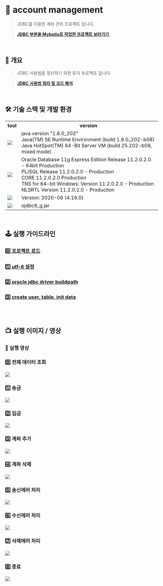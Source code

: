 # 📁 account management
> JDBC를 이용한 계좌 관리 프로젝트 입니다.

> **[JDBC 부분을 Mybatis로 작업한 프로젝트 보러가기](https://github.com/hyeongsi/mybatis-account-management)**
<br/>

## 🎯 개요
> JDBC 사용법을 정리하기 위한 토이 프로젝트 입니다.

> **[JDBC 사용법 정리 및 코드 해석](https://github.com/hyeongsi/jdbc_account_management/issues/6#issue-1837781040)**
<br/>

## 🛠 기술 스택 및 개발 환경
<table>
  <tr>
    <th>tool</td>
    <th>version</td>
  </tr>
  <tr>
    <td>
      <img src="https://img.shields.io/badge/java-007396?style=flat-square&logo=openjdk&logoColor=white"/>
    </td>
    <td>
      java version "1.8.0_202"<br/>
      Java(TM) SE Runtime Environment (build 1.8.0_202-b08)<br/>
      Java HotSpot(TM) 64-Bit Server VM (build 25.202-b08, mixed mode)
    </td>
  </tr>
  <tr>
    <td>
      <img src="https://img.shields.io/badge/oracle-F80000?style=flat-square&logo=oracle&logoColor=white"/>
    </td>
    <td>
      Oracle Database 11g Express Edition Release 11.2.0.2.0 - 64bit Production<br/>
      PL/SQL Release 11.2.0.2.0 - Production<br/>
      CORE    11.2.0.2.0      Production<br/>
      TNS for 64-bit Windows: Version 11.2.0.2.0 - Production<br/>
      NLSRTL Version 11.2.0.2.0 - Production
    </td>
  </tr>
  <tr>
    <td>
      <img src="https://img.shields.io/badge/eclipse-2C2255?style=flat-square&logo=eclipse&logoColor=white"/>
    </td>
    <td>
      Version: 2020-06 (4.16.0)
    </td>
  </tr>
  <tr>
    <td>
       <img src="https://img.shields.io/badge/oracle jdbc drvier-F80000?style=flat-square&logoColor=white"/>
    </td>
     <td>ojdbc6_g.jar</td>
  </tr>
</table>


<br/>

## 🕹 실행 가이드라인
### [0️⃣ 프로젝트 로드](https://github.com/hyeongsi/jdbc_account_management/issues/1#issue-1837711412)
### [1️⃣ utf-8 설정](https://github.com/hyeongsi/jdbc_account_management/issues/2#issue-1837712641)
### [2️⃣ oracle jdbc driver buildpath](https://github.com/hyeongsi/jdbc_account_management/issues/3#issue-1837713794)
### [3️⃣ create user, table, init data](https://github.com/hyeongsi/jdbc_account_management/issues/4#issue-1837732672)
<br/><br/>

## 📺 실행 이미지 / 영상

### 🎥 실행 영상

### 0️⃣ 전체 데이터 조회
<img src="https://user-images.githubusercontent.com/71202869/258616680-b2b4a138-3c77-4e7e-96c2-bef4916db194.gif"/>

### 1️⃣ 송금
<img src="https://user-images.githubusercontent.com/71202869/258616694-3517f811-e3ea-43d1-9244-5ca34cad4472.gif"/>

### 2️⃣ 입금
<img src="https://user-images.githubusercontent.com/71202869/258616703-73318c7c-4b6b-4320-a548-80579d7fe60a.gif"/>

### 3️⃣ 계좌 추가
<img src="https://user-images.githubusercontent.com/71202869/258586670-d27d40c1-25fb-49c5-ab4a-d8fb900a5372.gif"/>
 
### 4️⃣ 계좌 삭제
<img src="https://user-images.githubusercontent.com/71202869/258586675-39694ac8-4412-4bbe-822d-06bdd467b9f1.gif"/>

### 5️⃣ 송신에러 처리
<img src="https://user-images.githubusercontent.com/71202869/258616746-da2a970d-2282-4e83-b656-8d6c161108bb.gif"/>

### 6️⃣ 수신에러 처리
<img src="https://user-images.githubusercontent.com/71202869/258616742-4ea5a5e5-dbd2-4c37-8f74-87f36a7666f8.gif"/>

### 7️⃣ 삭제에러 처리
<img src="https://user-images.githubusercontent.com/71202869/258616755-c7b577a5-08b3-4fc2-8ffc-45b55d94991a.gif"/>

### 8️⃣ 종료
<img src="https://user-images.githubusercontent.com/71202869/258616727-d29381e5-c83d-44e3-8687-2341229839c1.gif"/>
